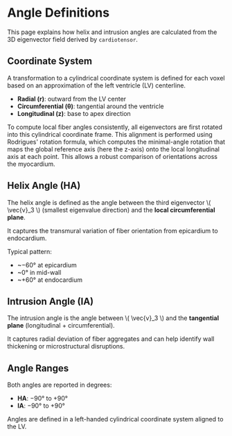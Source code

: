 # Angle Definitions

This page explains how helix and intrusion angles are calculated from the 3D eigenvector field derived by `cardiotensor`.

## Coordinate System

A transformation to a cylindrical coordinate system is defined for each voxel based on an approximation of the left ventricle (LV) centerline.

- **Radial (r)**: outward from the LV center  
- **Circumferential (θ)**: tangential around the ventricle  
- **Longitudinal (z)**: base to apex direction 

To compute local fiber angles consistently, all eigenvectors are first rotated into this cylindrical coordinate frame. This alignment is performed using Rodrigues' rotation formula, which computes the minimal-angle rotation that maps the global reference axis (here the z-axis) onto the local longitudinal axis at each point. This allows a robust comparison of orientations across the myocardium.


## Helix Angle (HA)

The helix angle is defined as the angle between the third eigenvector \\( \vec{v}_3 \\) (smallest eigenvalue direction) and the **local circumferential plane**.

It captures the transmural variation of fiber orientation from epicardium to endocardium.

Typical pattern:
- ~−60° at epicardium
- ~0° in mid-wall
- ~+60° at endocardium

## Intrusion Angle (IA)

The intrusion angle is the angle between \\( \vec{v}_3 \\) and the **tangential plane** (longitudinal + circumferential).

It captures radial deviation of fiber aggregates and can help identify wall thickening or microstructural disruptions.

## Angle Ranges

Both angles are reported in degrees:
- **HA**: −90° to +90°
- **IA**: −90° to +90°

Angles are defined in a left-handed cylindrical coordinate system aligned to the LV.
